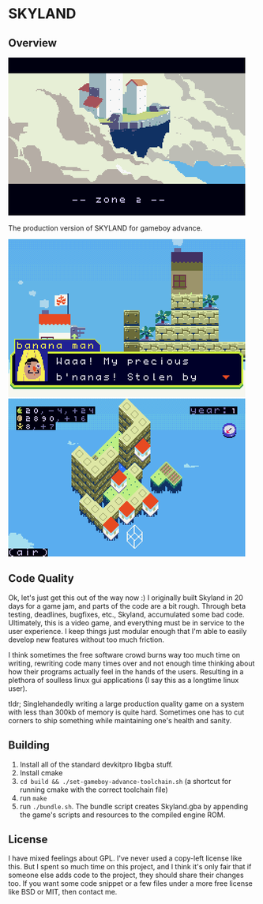 # SKYLAND


## Overview

<img src="imgs_for_readme/header.png"/>

The production version of SKYLAND for gameboy advance.

<img src="imgs_for_readme/dialog.png"/>

<img src="imgs_for_readme/macro.png"/>


## Code Quality

Ok, let's just get this out of the way now :) I originally built Skyland in 20
days for a game jam, and parts of the code are a bit rough. Through beta
testing, deadlines, bugfixes, etc., Skyland, accumulated some bad
code. Ultimately, this is a video game, and everything must be in service to the
user experience. I keep things just modular enough that I'm able to easily
develop new features without too much friction.

I think sometimes the free software crowd burns way too much time on writing,
rewriting code many times over and not enough time thinking about how their
programs actually feel in the hands of the users. Resulting in a plethora of
soulless linux gui applications (I say this as a longtime linux user).

tldr; Singlehandedly writing a large production quality game on a system with
less than 300kb of memory is quite hard. Sometimes one has to cut corners to
ship something while maintaining one's health and sanity.


## Building

1) Install all of the standard devkitpro libgba stuff.
2) Install cmake
3) `cd build && ./set-gameboy-advance-toolchain.sh` (a shortcut for running cmake with the correct toolchain file)
4) run `make`
5) run `./bundle.sh`. The bundle script creates Skyland.gba by appending the game's scripts and resources to the compiled engine ROM.

## License

I have mixed feelings about GPL. I've never used a copy-left license like this. But I spent so much time on this project, and I think it's only fair that if someone else adds code to the project, they should share their changes too. If you want some code snippet or a few files under a more free license like BSD or MIT, then contact me.